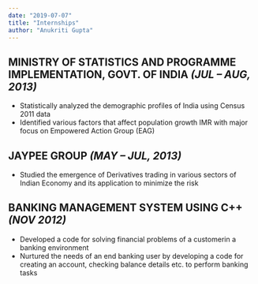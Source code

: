 ```yaml
---
date: "2019-07-07"
title: "Internships"
author: "Anukriti Gupta"
---
```



## **MINISTRY OF STATISTICS AND PROGRAMME IMPLEMENTATION, GOVT. OF INDIA**     *(JUL – AUG, 2013)*

 *	Statistically analyzed the demographic profiles of India using Census 2011 data 
 *	Identified various factors that affect population growth IMR with major focus on Empowered Action Group (EAG)
                   

## **JAYPEE GROUP**      *(MAY – JUL, 2013)*

 *	Studied the emergence of Derivatives trading in various sectors of Indian Economy and its application to minimize the risk 

## **BANKING MANAGEMENT SYSTEM USING C++**     *(NOV 2012)*

 *	Developed a code for solving financial problems of a customerin a banking environment
 *	Nurtured the needs of an end banking user by developing a code for creating an account, checking balance details etc. to         perform banking tasks 

